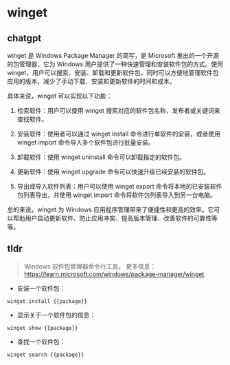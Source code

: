 # winget 
## chatgpt 
winget 是 Windows Package Manager 的简写，是 Microsoft 推出的一个开源的包管理器，它为 Windows 用户提供了一种快速管理和安装软件包的方式。使用 winget，用户可以搜索、安装、卸载和更新软件包，同时可以方便地管理软件包应用的版本，减少了手动下载、安装和更新软件的时间和成本。

具体来说，winget 可以实现以下功能：

1. 检索软件：用户可以使用 winget 搜索对应的软件包名称、发布者或关键词来查找软件。

2. 安装软件：使用者可以通过 winget install 命令进行单软件的安装，或者使用 winget import 命令导入多个软件包进行批量安装。

3. 卸载软件：使用 winget uninstall 命令可以卸载指定的软件包。

4. 更新软件：使用 winget upgrade 命令可以快速升级已经安装的软件包。

5. 导出或导入软件列表：用户可以使用 winget export 命令将本地的已安装软件包列表导出，并使用 winget import 命令将软件包列表导入到另一台电脑。

总的来说，winget 为 Windows 应用程序管理带来了便捷性和更高的效率。它可以帮助用户自动更新软件、防止应用冲突、提高版本管理、改善软件的可靠性等等。 

## tldr 
 
> Windows 软件包管理器命令行工具。
> 更多信息：<https://learn.microsoft.com/windows/package-manager/winget>.

- 安装一个软件包：

`winget install {{package}}`

- 显示关于一个软件包的信息：

`winget show {{package}}`

- 查找一个软件包：

`winget search {{package}}`
